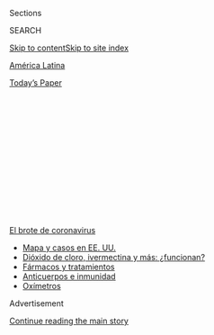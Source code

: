 <div id="app">

<div id="standalone-header">

<div class="interactive-masthead NYTAppHideMasthead css-qz70u6 e1suatyy0">

<div class="section css-ui9rw0 e1suatyy2">

<div class="css-eph4ug er09x8g0">

<div class="css-6n7j50">

</div>

<span class="css-1dv1kvn">Sections</span>

<div class="css-10488qs">

<span class="css-1dv1kvn">SEARCH</span>

</div>

[Skip to content](#site-content)[Skip to site index](#site-index)

</div>

<div id="masthead-section-label" class="css-1wr3we4 eaxe0e00">

[América
Latina](https://www.nytimes.com/es/section/america-latina)

</div>

<div class="css-10698na e1huz5gh0">

</div>

</div>

<div id="masthead-bar-one" class="section hasLinks css-15hmgas e1csuq9d3">

<div class="css-uqyvli e1csuq9d0">

</div>

<div class="css-1uqjmks e1csuq9d1">

</div>

<div class="css-9e9ivx">

[](https://myaccount.nytimes.com/auth/login?response_type=cookie&client_id=vi)

</div>

<div class="css-1bvtpon e1csuq9d2">

[Today’s
Paper](https://www.nytimes.com/section/todayspaper)

</div>

</div>

</div>

<div class="css-1aor85t" style="opacity:0.000000001;z-index:-1;visibility:hidden">

<div class="css-1hqnpie">

<div class="css-epjblv">

<span class="css-17xtcya">[América
Latina](/es/section/america-latina)</span><span class="css-x15j1o">|</span><span class="css-fwqvlz">Mapa
de coronavirus en
México</span>

</div>

<div class="css-k008qs">

<div class="css-1iwv8en">

<span class="css-18z7m18"></span>

<div>

</div>

</div>

<span class="css-1n6z4y">https://nyti.ms/3gaShux</span>

<div class="css-1705lsu">

<div class="css-4xjgmj">

<div class="css-4skfbu" data-role="toolbar" data-aria-label="Social Media Share buttons, Save button, and Comments Panel with current comment count" data-testid="share-tools">

  - 
  - 
  - 
  - 
    
    <div class="css-6n7j50">
    
    </div>

  - 

</div>

</div>

</div>

</div>

</div>

</div>

<div id="NYT_TOP_BANNER_REGION" class="css-mij9hh">

<div>

<div id="styln-prism-menu-1594831588949" class="section interactive-content interactive-size-medium css-1xxkt5x">

<div class="css-17ih8de interactive-body">

<div id="scroll-container" class="css-1gj85ro">

[<span class="styln-title-wrap"><span class="css-1pje3qr">El brote
de</span><span class="css-1pje3qr">
coronavirus</span></span>](https://www.nytimes.com/es/spotlight/coronavirus?action=click&pgtype=Article&state=default&region=TOP_BANNER&context=storylines_menu)

  - [Mapa y casos en EE.
    UU.](https://www.nytimes.com/es/interactive/2020/espanol/mundo/coronavirus-en-estados-unidos.html?action=click&pgtype=Article&state=default&region=TOP_BANNER&context=storylines_menu)
  - [Dióxido de cloro, ivermectina y más:
    ¿funcionan?](https://www.nytimes.com/es/2020/07/23/espanol/america-latina/bolivia-cloro-coronavirus-ivermectina.html?action=click&pgtype=Article&state=default&region=TOP_BANNER&context=storylines_menu)
  - [Fármacos y
    tratamientos](https://www.nytimes.com/es/interactive/2020/science/coronavirus-tratamientos-curas.html?action=click&pgtype=Article&state=default&region=TOP_BANNER&context=storylines_menu)
  - [Anticuerpos e
    inmunidad](https://www.nytimes.com/es/2020/07/28/espanol/ciencia-y-tecnologia/anticuerpos-coronavirus-inmunidad.html?action=click&pgtype=Article&state=default&region=TOP_BANNER&context=storylines_menu)
  - [Oxímetros](https://www.nytimes.com/es/2020/04/29/espanol/estilos-de-vida/oximetro-para-que-sirve.html?action=click&pgtype=Article&state=default&region=TOP_BANNER&context=storylines_menu)

</div>

</div>

</div>

</div>

</div>

<div id="top-wrapper" class="css-1sy8kpn">

<div id="top-slug" class="css-l9onyx">

Advertisement

</div>

[Continue reading the main
story](#after-top)

<div class="ad top-wrapper" style="text-align:center;height:100%;display:block;min-height:250px">

<div id="top" class="place-ad" data-position="top" data-size-key="top">

</div>

</div>

<div id="after-top">

</div>

</div>

</div>

<div id="site-content" data-role="main">

# Mapa de coronavirus en México

<div class="css-1vegfwe interactive-byline-container">

Por <span class="css-1baulvz last-byline" itemprop="name">The New York
Times</span>Updated August 4, 2020, 12:26 A.M. E.T.

</div>

<div class="css-1vegfwe interactive-translations-container">

<div class="css-1rk3c06">

[Read in
English](https://www.nytimes.com/interactive/2020/world/americas/mexico-coronavirus-cases.html "Read in English")

</div>

</div>

<div id="interactive-standalone-sharetools" class="css-wkcogx">

<div>

<div class="interactive-sharetools css-9z2bwm" data-role="toolbar" data-aria-label="Social Media Share buttons, Save button, and Comments Panel with current comment count" data-testid="share-tools">

  - 
  - 
  - 
  - 
    
    <div class="css-6n7j50">
    
    </div>

</div>

</div>

</div>

<div id="coronavirus-en-mexico" class="section interactive-standard interactive-content interactive-size-scoop css-1davkue" data-id="100000007204437">

<div class="css-17ih8de interactive-body">

<div class="g-top-asset g-top" style="">

<div class="g-asset g-svelte breadcrumbs-wrap" style="max-width: 600px">

<div class="g-svelte" data-component="1">

<div class="breadcrumbs false svelte-u8xm87" style="--state-rows: 11;\n\t--country-rows: 2;\n\t--state-rows-medium: 18;\n\t--country-rows-medium: 3;\n\t--state-rows-small: 26;\n\t--country-rows-small: 5;">

<div class="breadcrumbs__buttons--wrap">

[Mundo](https://www.nytimes.com/interactive/2020/world/coronavirus-maps.html)<span class="svelte-u8xm87"> 
</span>

PAÍSES

<span class="svelte-u8xm87">| </span> [EE.
UU.](https://www.nytimes.com/es/interactive/2020/espanol/mundo/coronavirus-en-estados-unidos.html)<span class="svelte-u8xm87"> 
</span>

ESTADOS

<span class="svelte-u8xm87">  </span>
[Despistaje](https://www.nytimes.com/interactive/2020/us/coronavirus-testing.html)

</div>

<div id="amp-menu-countries" class="breadcrumbs__menu breadcrumbs__menu--countries false svelte-u8xm87">

[Alemania](https://www.nytimes.com/interactive/2020/world/europe/germany-coronavirus-cases.html)[Brasil](https://www.nytimes.com/interactive/2020/world/americas/brazil-coronavirus-cases.html)[Canadá](https://www.nytimes.com/interactive/2020/world/canada/canada-coronavirus-cases.html)[España](https://www.nytimes.com/interactive/2020/world/europe/spain-coronavirus-cases.html)[Francia](https://www.nytimes.com/interactive/2020/world/europe/france-coronavirus-cases.html)[India](https://www.nytimes.com/interactive/2020/world/asia/india-coronavirus-cases.html)[Italia](https://www.nytimes.com/interactive/2020/world/europe/italy-coronavirus-cases.html)[México](https://www.nytimes.com/es/interactive/2020/espanol/america-latina/coronavirus-en-mexico.html)[Reino
Unido](https://www.nytimes.com/interactive/2020/world/europe/united-kingdom-coronavirus-cases.html)

</div>

<div id="amp-menu-states" class="breadcrumbs__menu breadcrumbs__menu--states false svelte-u8xm87">

[Alabama](https://www.nytimes.com/interactive/2020/us/alabama-coronavirus-cases.html)[Alaska](https://www.nytimes.com/interactive/2020/us/alaska-coronavirus-cases.html)[Arizona](https://www.nytimes.com/interactive/2020/us/arizona-coronavirus-cases.html)[Arkansas](https://www.nytimes.com/interactive/2020/us/arkansas-coronavirus-cases.html)[California](https://www.nytimes.com/interactive/2020/us/california-coronavirus-cases.html)[Carolina
del
Norte](https://www.nytimes.com/interactive/2020/us/north-carolina-coronavirus-cases.html)[Carolina
del
Sur](https://www.nytimes.com/interactive/2020/us/south-carolina-coronavirus-cases.html)[Colorado](https://www.nytimes.com/interactive/2020/us/colorado-coronavirus-cases.html)[Connecticut](https://www.nytimes.com/interactive/2020/us/connecticut-coronavirus-cases.html)[Dakota
del
Norte](https://www.nytimes.com/interactive/2020/us/north-dakota-coronavirus-cases.html)[Dakota
del
Sur](https://www.nytimes.com/interactive/2020/us/south-dakota-coronavirus-cases.html)[Delaware](https://www.nytimes.com/interactive/2020/us/delaware-coronavirus-cases.html)[Florida](https://www.nytimes.com/interactive/2020/us/florida-coronavirus-cases.html)[Georgia](https://www.nytimes.com/interactive/2020/us/georgia-coronavirus-cases.html)[Hawái](https://www.nytimes.com/interactive/2020/us/hawaii-coronavirus-cases.html)[Idaho](https://www.nytimes.com/interactive/2020/us/idaho-coronavirus-cases.html)[Illinois](https://www.nytimes.com/interactive/2020/us/illinois-coronavirus-cases.html)[Indiana](https://www.nytimes.com/interactive/2020/us/indiana-coronavirus-cases.html)[Iowa](https://www.nytimes.com/interactive/2020/us/iowa-coronavirus-cases.html)[Kansas](https://www.nytimes.com/interactive/2020/us/kansas-coronavirus-cases.html)[Kentucky](https://www.nytimes.com/interactive/2020/us/kentucky-coronavirus-cases.html)[Louisiana](https://www.nytimes.com/interactive/2020/us/louisiana-coronavirus-cases.html)[Maine](https://www.nytimes.com/interactive/2020/us/maine-coronavirus-cases.html)[Maryland](https://www.nytimes.com/interactive/2020/us/maryland-coronavirus-cases.html)[Massachusetts](https://www.nytimes.com/interactive/2020/us/massachusetts-coronavirus-cases.html)[Michigan](https://www.nytimes.com/interactive/2020/us/michigan-coronavirus-cases.html)[Minnesota](https://www.nytimes.com/interactive/2020/us/minnesota-coronavirus-cases.html)[Mississippi](https://www.nytimes.com/interactive/2020/us/mississippi-coronavirus-cases.html)[Misuri](https://www.nytimes.com/interactive/2020/us/missouri-coronavirus-cases.html)[Montana](https://www.nytimes.com/interactive/2020/us/montana-coronavirus-cases.html)[Nebraska](https://www.nytimes.com/interactive/2020/us/nebraska-coronavirus-cases.html)[Nevada](https://www.nytimes.com/interactive/2020/us/nevada-coronavirus-cases.html)[Nueva
Jersey](https://www.nytimes.com/interactive/2020/us/new-jersey-coronavirus-cases.html)[Nueva
York](https://www.nytimes.com/interactive/2020/us/new-york-coronavirus-cases.html)[Nuevo
Hampshire](https://www.nytimes.com/interactive/2020/us/new-hampshire-coronavirus-cases.html)[Nuevo
México](https://www.nytimes.com/interactive/2020/us/new-mexico-coronavirus-cases.html)[Ohio](https://www.nytimes.com/interactive/2020/us/ohio-coronavirus-cases.html)[Oklahoma](https://www.nytimes.com/interactive/2020/us/oklahoma-coronavirus-cases.html)[Oregón](https://www.nytimes.com/interactive/2020/us/oregon-coronavirus-cases.html)[Pennsylvania](https://www.nytimes.com/interactive/2020/us/pennsylvania-coronavirus-cases.html)[Puerto
Rico](https://www.nytimes.com/interactive/2020/us/puerto-rico-coronavirus-cases.html)[Rhode
Island](https://www.nytimes.com/interactive/2020/us/rhode-island-coronavirus-cases.html)[Tennessee](https://www.nytimes.com/interactive/2020/us/tennessee-coronavirus-cases.html)[Texas](https://www.nytimes.com/interactive/2020/us/texas-coronavirus-cases.html)[Utah](https://www.nytimes.com/interactive/2020/us/utah-coronavirus-cases.html)[Vermont](https://www.nytimes.com/interactive/2020/us/vermont-coronavirus-cases.html)[Virginia](https://www.nytimes.com/interactive/2020/us/virginia-coronavirus-cases.html)[Washington](https://www.nytimes.com/interactive/2020/us/washington-coronavirus-cases.html)[Washington,
D.C.](https://www.nytimes.com/interactive/2020/us/washington-dc-coronavirus-cases.html)[West
Virginia](https://www.nytimes.com/interactive/2020/us/west-virginia-coronavirus-cases.html)[Wisconsin](https://www.nytimes.com/interactive/2020/us/wisconsin-coronavirus-cases.html)[Wyoming](https://www.nytimes.com/interactive/2020/us/wyoming-coronavirus-cases.html)

</div>

<span class="svelte-u8xm87"> 
</span>

</div>

</div>

</div>

<div id="cases-top-presentation" class="g-container">

<div class="g-asset g-svelte mini-cases-by-day" style="max-width: 335px">

<div class="g-svelte" data-component="2">

<div class="chart svelte-1iuahvx mini-chart">

<div class="inner svelte-1iuahvx">

<div class="pancake-chart svelte-1gzh5rp">

<div class="pancake-grid">

<div class="pancake-grid-item svelte-1wq9bba" style="width: 100%; height: 0; top: 100%">

<div class="grid-line horizontal svelte-bw547y">

<span class="count-label svelte-bw547y">0
</span>

</div>

</div>

<div class="pancake-grid-item svelte-1wq9bba" style="width: 100%; height: 0; top: 40.331992792104735%">

<div class="grid-line horizontal svelte-bw547y">

<span class="count-label svelte-bw547y">50.000
casos</span>

</div>

</div>

</div>

<div class="pancake-point svelte-11ba04d" style="left: 1.2658227848101267%; top: 100%">

<span class="month x-label svelte-bw547y">Marzo</span>

</div>

<div class="pancake-point svelte-11ba04d" style="left: 20.88607594936709%; top: 100%">

<span class="month x-label svelte-bw547y">Abril</span>

</div>

<div class="pancake-point svelte-11ba04d" style="left: 39.87341772151899%; top: 100%">

<span class="month x-label svelte-bw547y">Mayo</span>

</div>

<div class="pancake-point svelte-11ba04d" style="left: 59.493670886075954%; top: 100%">

<span class="month x-label svelte-bw547y">Junio</span>

</div>

<div class="pancake-point svelte-11ba04d" style="left: 78.48101265822785%; top: 100%">

<span class="month x-label svelte-bw547y">Julio</span>

</div>

<div class="pancake-point svelte-11ba04d" style="left: 98.10126582278481%; top: 100%">

<span class="month x-label svelte-bw547y">Ago.</span>

</div>

<div class="pancake-point svelte-11ba04d" style="left: 99.05063291139241%; top: 1.4210854715202004e-14%">

<span class="annotation left svelte-cf0pcx mini" style="width: auto">Nuevos
casos</span>

</div>

<div class="pancake-point svelte-11ba04d" style="left: 39.24050632911393%; top: 98.70588616367105%">

<span class="annotation above svelte-cf0pcx mini" style="width: auto">Promedio
de 7 días</span>

</div>

</div>

</div>

</div>

</div>

</div>

<div class="g-asset g-svelte top-counts g-asset-width-full" style="">

<div class="g-svelte" data-component="3">

<div class="counts svelte-9rb9hv">

<div class="count svelte-9rb9hv">

<div class="label svelte-9rb9hv">

Total de casos

</div>

<div class="num svelte-9rb9hv">

522.843

</div>

</div>

<div class="count svelte-9rb9hv">

<div class="label svelte-9rb9hv">

Muertes

</div>

<div class="num svelte-9rb9hv">

48.012

</div>

</div>

<div class="note svelte-9rb9hv">

Incluye casos confirmados y probables, en donde hay
disponibilidad

</div>

</div>

</div>

</div>

</div>

</div>

<div class="g-header-container">

</div>

<div class="g-story g-freebird g-max-limit" data-prd-dropzone-below-masthead="100000006938224" data-preview-slug="2020-03-16-coronavirus-maps">

<div class="g-asset g-svelte g-internal-nav" style="max-width: 600px">

<div class="g-svelte" data-component="4">

[Mapa](#map)[Por estado](#states)[Nuevos
casos](#cases)[Consejos](#tips)[Últimas noticias
»](https://www.nytimes.com/2020/08/03/world/coronavirus-covid-19.html)

</div>

</div>

Ha habido por lo menos 522.800 casos confirmados de coronavirus en
México, según el [Consejo Nacional de Ciencia y
Tecnología](https://coronavirus.gob.mx/datos/). Hasta el martes en la
mañana, 48.012 personas habían
muerto.

<div id="map" class="g-asset g-graphic g-constrain-source g-country-map g-map g-asset-width-bleed" style="">

### Casos reportados en México

<div class="e-slip-map-wrap" data-tiles="{&quot;tileset_id&quot;:&quot;mexico&quot;,&quot;data_regions&quot;:&quot;nytgraphics.5w4zj2wo&quot;,&quot;data_regions_clipped&quot;:&quot;&quot;,&quot;base_regions&quot;:&quot;nytgraphics.5w4zj2wo&quot;,&quot;base_regions_lines&quot;:&quot;nytgraphics.cug6sspd&quot;,&quot;base_regions_lines_thick&quot;:&quot;&quot;,&quot;base_roads&quot;:&quot;&quot;,&quot;base_urban&quot;:&quot;&quot;,&quot;circles&quot;:&quot;nytgraphics.3t1v1cu6&quot;,&quot;city_labels&quot;:&quot;&quot;,&quot;base_labels&quot;:&quot;nytgraphics.3t1v1cu6&quot;,&quot;labels_points&quot;:&quot;&quot;,&quot;data_regions_points&quot;:&quot;x&quot;,&quot;city_labels_points&quot;:&quot;&quot;}" data-page="{&quot;slug&quot;:&quot;mexico&quot;,&quot;tileset&quot;:&quot;mexico&quot;,&quot;data&quot;:&quot;MEX&quot;,&quot;data_levels&quot;:&quot;&quot;,&quot;radius_depth&quot;:&quot;&quot;,&quot;ignore_geoids&quot;:&quot;&quot;,&quot;bounds&quot;:&quot;&quot;,&quot;show_data_labels&quot;:&quot;y&quot;,&quot;base_layer_mask&quot;:&quot;&quot;,&quot;max_hierarchy_depth&quot;:&quot;&quot;,&quot;ignore_geoids_choro&quot;:&quot;&quot;,&quot;max_radius_desktop&quot;:&quot;&quot;,&quot;max_radius_mobile&quot;:&quot;&quot;,&quot;min_choro_cases&quot;:&quot;&quot;,&quot;hide_tooltip_deaths&quot;:&quot;&quot;,&quot;aspect_ratio&quot;:&quot;&quot;,&quot;percap_breaks&quot;:&quot;&quot;,&quot;cases_button_text&quot;:&quot;&quot;,&quot;hide_tabs&quot;:&quot;&quot;,&quot;alt_label_style&quot;:&quot;&quot;,&quot;hide_data_lines&quot;:&quot;&quot;,&quot;data_borders_stop&quot;:&quot;&quot;}" data-mapviews="[&quot;cases&quot;,&quot;percap&quot;]" data-tooltips="{}" data-currentview="cases">

<div class="e-slip-map-ui">

<div class="layer-toggles">

Total de casos

Per cápita

</div>

<div class="map-keys">

<div class="map-key cases-key active" data-type="cases">

<div class="key-bubbles">

<div class="key-bubble-label">

<span class="min-key-value"></span>

</div>

<div class="key-bubbles-wrap">

</div>

<div class="key-bubble-label">

<span class="max-key-value"></span>

</div>

</div>

</div>

<div class="map-key percap-key false" data-type="percap">

<div class="key-subhed">

Proporción de casos reportados en la
población

</div>

<div class="g-bars">

<div class="g-bar g-bar-tick">

<div class="g-level g-level-1">

</div>

</div>

<div class="g-bar g-bar-tick">

<div class="g-level g-level-2">

</div>

</div>

<div class="g-bar g-bar-tick">

<div class="g-level g-level-3">

</div>

</div>

<div class="g-bar g-bar-none">

<div class="g-level g-level-4">

</div>

</div>

<div class="g-bar g-bar-none g-key-nocases">

<div class="g-level g-level-0">

</div>

</div>

</div>

<div class="g-level-labels">

<div class="g-level-label">

</div>

<div class="g-level-label">

<span class="percap-break-0"></span>

</div>

<div class="g-level-label">

<span class="percap-break-1"></span>

</div>

<div class="g-level-label g-level-label-pad">

<span class="percap-break-2"></span>

</div>

<div class="g-level-label g-level-label-pad g-level-label-first g-key-nocases">

Sin casos reportados

</div>

</div>

</div>

</div>

<div class="map-interaction-tip interaction-tip-desktop">

Haz doble clic para ampliar el mapa.

</div>

<div class="map-interaction-tip interaction-tip-mobile">

Desplázate y haz zoom con dos dedos. Toca para más detalles.

</div>

</div>

<div class="e-slip-map-outer">

<div class="e-slip-map">

<div class="e-slip-map-tooltip tooltip-desktop">

</div>

</div>

</div>

<div class="e-slip-map-tooltip tooltip-mobile">

</div>

</div>

<div class="g-source">

<span class="g-credit">Fuente: Consejo Nacional de Ciencia y Tecnología
de México.</span>

Sobre estos datos <span class="g-credit">Para el total de casos y
muertes: el mapa muestra la ubicación conocida de casos de coronavirus
por región. El tamaño de los círculos varía según la cantidad de
personas que han dado positivo ahí o que presentan un cuadro probable
del virus, lo cual podría no ser el mismo lugar en el que contrajeron la
enfermedad.</span>

</div>

</div>

Así es como aumenta el número de casos y muertes en México:

<div id="states" class="g-asset g-svelte" style="max-width: 600px">

### Casos y muertes reportados por estado

Esta tabla está ordenada según los lugares con la mayor parte de casos
por cada 100.000 residentes en los últimos siete días.

<div class="g-svelte" data-component="5">

<div class="table-controls svelte-1c7zbrd multi-toggles">

<div class="multi-toggle-buttons-container svelte-1c7zbrd">

<div class="layer-toggles-grid svelte-1c7zbrd">

Casos

Muertes

</div>

</div>

</div>

<table>
<thead>
<tr class="header">
<th></th>
<th>Total<br />
de<br />
casos</th>
<th>Por 100.000</th>
<th>Muertes<br />
totales</th>
<th>Por 100.000</th>
<th>Casos en<br />
los últimos<br />
7 días</th>
<th>Por 100.000</th>
<th>Muertes en<br />
los últimos<br />
7 días</th>
<th>Por 100.000</th>
</tr>
</thead>
<tbody>
<tr class="odd">
<td><span>Tamaulipas </span></td>
<td><span>22,068 </span></td>
<td><span>641 </span></td>
<td><span>1,013 </span></td>
<td><span>29 </span></td>
<td><span>8,356 </span></td>
<td><span>243 </span></td>
<td><span>133 </span></td>
<td><span>4 </span></td>
</tr>
<tr class="even">
<td><span>San Luis Potosí </span></td>
<td><span>14,072 </span></td>
<td><span>518 </span></td>
<td><span>545 </span></td>
<td><span>20 </span></td>
<td><span>6,148 </span></td>
<td><span>226 </span></td>
<td><span>141 </span></td>
<td><span>5 </span></td>
</tr>
<tr class="odd">
<td><span>Ciudad de México </span></td>
<td><span>89,333 </span></td>
<td><span>1,002 </span></td>
<td><span>7,295 </span></td>
<td><span>82 </span></td>
<td><span>20,035 </span></td>
<td><span>225 </span></td>
<td><span>218 </span></td>
<td><span>2 </span></td>
</tr>
<tr class="even">
<td><span>Coahuila </span></td>
<td><span>16,541 </span></td>
<td><span>560 </span></td>
<td><span>673 </span></td>
<td><span>23 </span></td>
<td><span>5,054 </span></td>
<td><span>171 </span></td>
<td><span>95 </span></td>
<td><span>3 </span></td>
</tr>
<tr class="odd">
<td><span>Baja California Sur </span></td>
<td><span>5,121 </span></td>
<td><span>719 </span></td>
<td><span>182 </span></td>
<td><span>26 </span></td>
<td><span>1,213 </span></td>
<td><span>170 </span></td>
<td><span>34 </span></td>
<td><span>5 </span></td>
</tr>
<tr class="even">
<td><span>Tabasco </span></td>
<td><span>23,842 </span></td>
<td><span>995 </span></td>
<td><span>2,011 </span></td>
<td><span>84 </span></td>
<td><span>3,861 </span></td>
<td><span>161 </span></td>
<td><span>180 </span></td>
<td><span>8 </span></td>
</tr>
<tr class="odd">
<td><span>Estado de México </span></td>
<td><span>74,486 </span></td>
<td><span>460 </span></td>
<td><span>8,272 </span></td>
<td><span>51 </span></td>
<td><span>24,373 </span></td>
<td><span>151 </span></td>
<td><span>463 </span></td>
<td><span>3 </span></td>
</tr>
<tr class="even">
<td><span>Sonora </span></td>
<td><span>20,565 </span></td>
<td><span>721 </span></td>
<td><span>1,976 </span></td>
<td><span>69 </span></td>
<td><span>3,948 </span></td>
<td><span>139 </span></td>
<td><span>240 </span></td>
<td><span>8 </span></td>
</tr>
<tr class="odd">
<td><span>Nuevo León </span></td>
<td><span>22,223 </span></td>
<td><span>434 </span></td>
<td><span>1,143 </span></td>
<td><span>22 </span></td>
<td><span>6,710 </span></td>
<td><span>131 </span></td>
<td><span>218 </span></td>
<td><span>4 </span></td>
</tr>
<tr class="even">
<td><span>Tlaxcala </span></td>
<td><span>5,673 </span></td>
<td><span>446 </span></td>
<td><span>718 </span></td>
<td><span>56 </span></td>
<td><span>1,390 </span></td>
<td><span>109 </span></td>
<td><span>74 </span></td>
<td><span>6 </span></td>
</tr>
</tbody>
</table>

Mostrar todo

</div>

</div>

Sin embargo, el Times descubrió que el gobierno mexicano [no informa de
cientos, posiblemente miles, de
muertes](https://www.nytimes.com/es/2020/05/08/espanol/america-latina/mexico-coronavirus.html)
por coronavirus en Ciudad de México, según funcionarios y datos
confidenciales.

The New York Times está comprometido con la tarea de rastrear los
detalles sobre los casos y muertes [alrededor del
mundo](https://www.nytimes.com/interactive/2020/world/coronavirus-maps.html),
y recopilar diariamente información de gobiernos locales y otras
fuentes. Las cifras en este artículo se actualizan varias veces al día
con la información más reciente que nuestros periodistas
reúnen.

<div id="cases" class="g-asset g-svelte" style="max-width: 600px">

### Nuevos casos reportados por día en México

<div class="g-svelte" data-component="6">

<div class="chart svelte-1iuahvx">

<div class="inner svelte-1iuahvx">

<div class="pancake-chart svelte-1gzh5rp">

<div class="pancake-grid">

<div class="pancake-grid-item svelte-1wq9bba" style="width: 100%; height: 0; top: 100%">

<div class="grid-line horizontal svelte-bw547y">

<span class="count-label svelte-bw547y">0
</span>

</div>

</div>

<div class="pancake-grid-item svelte-1wq9bba" style="width: 100%; height: 0; top: 76.13279711684189%">

<div class="grid-line horizontal svelte-bw547y">

<span class="count-label svelte-bw547y">20.000
</span>

</div>

</div>

<div class="pancake-grid-item svelte-1wq9bba" style="width: 100%; height: 0; top: 52.265594233683785%">

<div class="grid-line horizontal svelte-bw547y">

<span class="count-label svelte-bw547y">40.000
</span>

</div>

</div>

<div class="pancake-grid-item svelte-1wq9bba" style="width: 100%; height: 0; top: 28.398391350525685%">

<div class="grid-line horizontal svelte-bw547y">

<span class="count-label svelte-bw547y">60.000
</span>

</div>

</div>

<div class="pancake-grid-item svelte-1wq9bba" style="width: 100%; height: 0; top: 4.531188467367571%">

<div class="grid-line horizontal svelte-bw547y">

<span class="count-label svelte-bw547y">80.000
casos</span>

</div>

</div>

</div>

<div class="pancake-point svelte-11ba04d" style="left: 1.2658227848101267%; top: 100%">

<span class="month x-label svelte-bw547y">Marzo</span>

</div>

<div class="pancake-point svelte-11ba04d" style="left: 20.88607594936709%; top: 100%">

<span class="month x-label svelte-bw547y">Abril</span>

</div>

<div class="pancake-point svelte-11ba04d" style="left: 39.87341772151899%; top: 100%">

<span class="month x-label svelte-bw547y">Mayo</span>

</div>

<div class="pancake-point svelte-11ba04d" style="left: 59.493670886075954%; top: 100%">

<span class="month x-label svelte-bw547y">Junio</span>

</div>

<div class="pancake-point svelte-11ba04d" style="left: 78.48101265822785%; top: 100%">

<span class="month x-label svelte-bw547y">Julio</span>

</div>

<div class="pancake-point svelte-11ba04d" style="left: 98.10126582278481%; top: 100%">

<span class="month x-label svelte-bw547y">Ago.</span>

</div>

<div class="pancake-point svelte-11ba04d" style="left: 99.05063291139241%; top: 1.4210854715202004e-14%">

<span class="annotation left svelte-cf0pcx" style="width: auto">Nuevos
casos</span>

</div>

<div class="pancake-point svelte-11ba04d" style="left: 39.24050632911393%; top: 98.70588616367105%">

<span class="annotation above svelte-cf0pcx" style="width: auto">Promedio
de 7 días</span>

</div>

</div>

</div>

</div>

</div>

<div class="g-source">

<span class="g-credit">Nota: El promedio de siete días promedia los
datos de este día y los seis
anteriores.</span>

</div>

</div>

<div id="deaths" class="g-asset g-svelte" style="max-width: 600px">

### Nuevas muertes reportadas por día en México

<div class="g-svelte" data-component="7">

<div class="chart svelte-1iuahvx">

<div class="inner svelte-1iuahvx">

<div class="pancake-chart svelte-1gzh5rp">

<div class="pancake-grid">

<div class="pancake-grid-item svelte-1wq9bba" style="width: 100%; height: 0; top: 100%">

<div class="grid-line horizontal svelte-bw547y">

<span class="count-label svelte-bw547y">0
</span>

</div>

</div>

<div class="pancake-grid-item svelte-1wq9bba" style="width: 100%; height: 0; top: 54.1704857928506%">

<div class="grid-line horizontal svelte-bw547y">

<span class="count-label svelte-bw547y">500
</span>

</div>

</div>

<div class="pancake-grid-item svelte-1wq9bba" style="width: 100%; height: 0; top: 8.340971585701197%">

<div class="grid-line horizontal svelte-bw547y">

<span class="count-label svelte-bw547y">1.000
muertes</span>

</div>

</div>

</div>

<div class="pancake-point svelte-11ba04d" style="left: 1.2658227848101267%; top: 100%">

<span class="month x-label svelte-bw547y">Marzo</span>

</div>

<div class="pancake-point svelte-11ba04d" style="left: 20.88607594936709%; top: 100%">

<span class="month x-label svelte-bw547y">Abril</span>

</div>

<div class="pancake-point svelte-11ba04d" style="left: 39.87341772151899%; top: 100%">

<span class="month x-label svelte-bw547y">Mayo</span>

</div>

<div class="pancake-point svelte-11ba04d" style="left: 59.493670886075954%; top: 100%">

<span class="month x-label svelte-bw547y">Junio</span>

</div>

<div class="pancake-point svelte-11ba04d" style="left: 78.48101265822785%; top: 100%">

<span class="month x-label svelte-bw547y">Julio</span>

</div>

<div class="pancake-point svelte-11ba04d" style="left: 98.10126582278481%; top: 100%">

<span class="month x-label svelte-bw547y">Ago.</span>

</div>

<div class="pancake-point svelte-11ba04d" style="left: 60.44303797468355%; top: 0%">

<span class="annotation left svelte-cf0pcx" style="width: auto">Nuevas
muertes</span>

</div>

<div class="pancake-point svelte-11ba04d" style="left: 24.050632911392405%; top: 98.62511457378552%">

<span class="annotation above svelte-cf0pcx" style="width: auto">Promedio
de 7 días</span>

</div>

</div>

</div>

</div>

</div>

<div class="g-source">

<span class="g-credit">Nota: La escala del gráfico de muertes se ajusta
del gráfico de casos para mostrar la tendencia.</span>

</div>

</div>

The New York Times encontró que los [recuentos oficiales en Estados
Unidos](https://www.nytimes.com/interactive/2020/04/28/us/coronavirus-death-toll-total.html)
y [en más de una docena de otros
países](https://www.nytimes.com/interactive/2020/04/21/world/coronavirus-missing-deaths.html)
han contado menos muertes durante el brote de coronavirus debido a la
disponibilidad limitada de
pruebas.

<div class="g-footer-asset">

## <span class="g-balancer" data-id="8">Sobre los datos</span>

<div class="g-asset g-svelte g-anomaly-notes g-asset-width-full" style="">

<div class="g-svelte" data-component="9">

</div>

</div>

**Los casos y muertes confirmados** son de individuos cuyas infecciones
de coronavirus fueron corroboradas por una prueba de laboratorio. **Los
casos y las muertes probables** cuentan a personas sin una prueba
positiva confirmada pero evaluadas según los criterios establecidos por
los gobiernos locales y nacionales. Algunos gobiernos están reportando
solo los casos confirmados mientras que otros reportan tanto los
confirmados como los números probables. Y también hay otro grupo de
gobiernos que reportan los dos tipos de números combinados sin
proporcionar una forma de distinguir los casos confirmados de los
probables. El Times está usando el conteo total de confirmados y
probables cuando están disponibles individualmente o combinados. De lo
contrario, solo se mostrará el recuento
confirmado.

## <span class="g-balancer" data-id="10">Monitoreo del coronavirus</span>

<div class="g-asset g-svelte g-footer-nav" style="max-width: 600px">

<div class="g-svelte" data-component="11">

<div class="nav-wrap svelte-idrnru">

  - [Mundo](https://www.nytimes.com/interactive/2020/world/coronavirus-maps.html)
  - [Muertes en el
    mundo](https://www.nytimes.com/interactive/2020/04/21/world/coronavirus-missing-deaths.html)
  - [Ciudades de EE.
    UU.](https://www.nytimes.com/interactive/2020/04/23/upshot/five-ways-to-monitor-coronavirus-outbreak-us.html)
  - [Muertes de EE.
    UU.](https://www.nytimes.com/interactive/2020/05/05/us/coronavirus-death-toll-us.html)
  - [Despistaje](https://www.nytimes.com/interactive/2020/us/coronavirus-testing.html)
  - [Asilos de
    ancianos](https://www.nytimes.com/interactive/2020/us/coronavirus-nursing-homes.html)
  - [Nueva
    York](https://www.nytimes.com/interactive/2020/nyregion/new-york-city-coronavirus-cases.html)
  - [Reaperturas
    estatales](https://www.nytimes.com/interactive/2020/us/states-reopen-map-coronavirus.html)
  - [Vacunas](https://www.nytimes.com/interactive/2020/science/coronavirus-vaccine-tracker.html)

Países

  - [Brasil](https://www.nytimes.com/interactive/2020/world/americas/brazil-coronavirus-cases.html)
  - [Canadá](https://www.nytimes.com/interactive/2020/world/canada/canada-coronavirus-cases.html)
  - [Francia](https://www.nytimes.com/interactive/2020/world/europe/france-coronavirus-cases.html)
  - [Alemania](https://www.nytimes.com/interactive/2020/world/europe/germany-coronavirus-cases.html)
  - [India](https://www.nytimes.com/interactive/2020/world/asia/india-coronavirus-cases.html)
  - [Italia](https://www.nytimes.com/interactive/2020/world/europe/italy-coronavirus-cases.html)
  - [México](https://www.nytimes.com/es/interactive/2020/espanol/america-latina/coronavirus-en-mexico.html)
  - [España](https://www.nytimes.com/interactive/2020/world/europe/spain-coronavirus-cases.html)
  - [Reino
    Unido](https://www.nytimes.com/interactive/2020/world/europe/united-kingdom-coronavirus-cases.html)
  - [Estados
    Unidos](https://www.nytimes.com/es/interactive/2020/espanol/mundo/coronavirus-en-estados-unidos.html)

Estado por
    estado

  - [Alabama](https://www.nytimes.com/interactive/2020/us/alabama-coronavirus-cases.html)
  - [Alaska](https://www.nytimes.com/interactive/2020/us/alaska-coronavirus-cases.html)
  - [Arizona](https://www.nytimes.com/interactive/2020/us/arizona-coronavirus-cases.html)
  - [Arkansas](https://www.nytimes.com/interactive/2020/us/arkansas-coronavirus-cases.html)
  - [California](https://www.nytimes.com/interactive/2020/us/california-coronavirus-cases.html)
  - [Colorado](https://www.nytimes.com/interactive/2020/us/colorado-coronavirus-cases.html)
  - [Connecticut](https://www.nytimes.com/interactive/2020/us/connecticut-coronavirus-cases.html)
  - [Delaware](https://www.nytimes.com/interactive/2020/us/delaware-coronavirus-cases.html)
  - [Florida](https://www.nytimes.com/interactive/2020/us/florida-coronavirus-cases.html)
  - [Georgia](https://www.nytimes.com/interactive/2020/us/georgia-coronavirus-cases.html)
  - [Hawái](https://www.nytimes.com/interactive/2020/us/hawaii-coronavirus-cases.html)
  - [Idaho](https://www.nytimes.com/interactive/2020/us/idaho-coronavirus-cases.html)
  - [Illinois](https://www.nytimes.com/interactive/2020/us/illinois-coronavirus-cases.html)
  - [Indiana](https://www.nytimes.com/interactive/2020/us/indiana-coronavirus-cases.html)
  - [Iowa](https://www.nytimes.com/interactive/2020/us/iowa-coronavirus-cases.html)
  - [Kansas](https://www.nytimes.com/interactive/2020/us/kansas-coronavirus-cases.html)
  - [Kentucky](https://www.nytimes.com/interactive/2020/us/kentucky-coronavirus-cases.html)
  - [Louisiana](https://www.nytimes.com/interactive/2020/us/louisiana-coronavirus-cases.html)
  - [Maine](https://www.nytimes.com/interactive/2020/us/maine-coronavirus-cases.html)
  - [Maryland](https://www.nytimes.com/interactive/2020/us/maryland-coronavirus-cases.html)
  - [Massachusetts](https://www.nytimes.com/interactive/2020/us/massachusetts-coronavirus-cases.html)
  - [Michigan](https://www.nytimes.com/interactive/2020/us/michigan-coronavirus-cases.html)
  - [Minnesota](https://www.nytimes.com/interactive/2020/us/minnesota-coronavirus-cases.html)
  - [Mississippi](https://www.nytimes.com/interactive/2020/us/mississippi-coronavirus-cases.html)
  - [Misuri](https://www.nytimes.com/interactive/2020/us/missouri-coronavirus-cases.html)
  - [Montana](https://www.nytimes.com/interactive/2020/us/montana-coronavirus-cases.html)
  - [Nebraska](https://www.nytimes.com/interactive/2020/us/nebraska-coronavirus-cases.html)
  - [Nevada](https://www.nytimes.com/interactive/2020/us/nevada-coronavirus-cases.html)
  - [Nuevo
    Hampshire](https://www.nytimes.com/interactive/2020/us/new-hampshire-coronavirus-cases.html)
  - [Nueva
    Jersey](https://www.nytimes.com/interactive/2020/us/new-jersey-coronavirus-cases.html)
  - [Nuevo
    México](https://www.nytimes.com/interactive/2020/us/new-mexico-coronavirus-cases.html)
  - [Nueva
    York](https://www.nytimes.com/interactive/2020/us/new-york-coronavirus-cases.html)
  - [Carolina del
    Norte](https://www.nytimes.com/interactive/2020/us/north-carolina-coronavirus-cases.html)
  - [Dakota del
    Norte](https://www.nytimes.com/interactive/2020/us/north-dakota-coronavirus-cases.html)
  - [Ohio](https://www.nytimes.com/interactive/2020/us/ohio-coronavirus-cases.html)
  - [Oklahoma](https://www.nytimes.com/interactive/2020/us/oklahoma-coronavirus-cases.html)
  - [Oregón](https://www.nytimes.com/interactive/2020/us/oregon-coronavirus-cases.html)
  - [Pennsylvania](https://www.nytimes.com/interactive/2020/us/pennsylvania-coronavirus-cases.html)
  - [Puerto
    Rico](https://www.nytimes.com/interactive/2020/us/puerto-rico-coronavirus-cases.html)
  - [Rhode
    Island](https://www.nytimes.com/interactive/2020/us/rhode-island-coronavirus-cases.html)
  - [Carolina del
    Sur](https://www.nytimes.com/interactive/2020/us/south-carolina-coronavirus-cases.html)
  - [Dakota del
    Sur](https://www.nytimes.com/interactive/2020/us/south-dakota-coronavirus-cases.html)
  - [Tennessee](https://www.nytimes.com/interactive/2020/us/tennessee-coronavirus-cases.html)
  - [Texas](https://www.nytimes.com/interactive/2020/us/texas-coronavirus-cases.html)
  - [Utah](https://www.nytimes.com/interactive/2020/us/utah-coronavirus-cases.html)
  - [Vermont](https://www.nytimes.com/interactive/2020/us/vermont-coronavirus-cases.html)
  - [Virginia](https://www.nytimes.com/interactive/2020/us/virginia-coronavirus-cases.html)
  - [Washington](https://www.nytimes.com/interactive/2020/us/washington-coronavirus-cases.html)
  - [Washington,
    D.C.](https://www.nytimes.com/interactive/2020/us/washington-dc-coronavirus-cases.html)
  - [West
    Virginia](https://www.nytimes.com/interactive/2020/us/west-virginia-coronavirus-cases.html)
  - [Wisconsin](https://www.nytimes.com/interactive/2020/us/wisconsin-coronavirus-cases.html)
  - [Wyoming](https://www.nytimes.com/interactive/2020/us/wyoming-coronavirus-cases.html)

</div>

</div>

</div>

<div class="g-ad">

<div id="mid61" class="place-ad" data-position="mid61" data-size-key="default">

</div>

</div>

## <span class="g-balancer" data-id="12">Lo que puedes hacer</span>

Los expertos aún tienen una comprensión limitada sobre los modos en que
el virus se propaga, pero hay [cuatro factores que pueden jugar un papel
importante](https://www.nytimes.com/es/2020/03/03/espanol/ciencia-y-tecnologia/coronavirus-como-se-transmite.html):
la distancia entre las personas; el tiempo de contacto; si esta persona
[te lanza gotas
virales](https://www.nytimes.com/es/2020/07/08/espanol/ciencia-y-tecnologia/coronavirus-aire-aerosoles.html),
y cuánto [te tocas la
cara](https://www.nytimes.com/es/2020/03/06/espanol/estilos-de-vida/no-te-toques-la-cara.html).

Puedes ayudar a reducir tu riesgo y a proteger a los demás con [algunas
medidas
básicas](https://www.nytimes.com/es/article/el-coronavirus-proteger-preparar.html):

<div class="g-container g-list-circle">

**Mantén distancia.** Intenta tanto como sea posible estar al menos a
metro y medio de distancia de las personas que no viven contigo.

**Usa mascarilla fuera de casa.** Un cubrebocas protege a los demás de
tus microbios y a ti de una infección. Entre más personas lleven
mascarilla más seguros estaremos todos.

**[Lávate las manos con
frecuencia](https://www.nytimes.com/es/2020/03/19/espanol/ciencia-y-tecnologia/como-lavarse-las-manos-coronavirus.html)**.
Cada vez que entres en contacto con una superficie fuera de casa frótate
con agua y jabón por lo menos durante 20 segundos, y luego sécate con
una toalla limpia.

**Evita tocarte la cara.** El virus puede propagarse cuando nuestras
manos entran en contacto con el virus y las acercamos a nuestra boca,
ojos o nariz. Intenta alejar tus manos del rostro a menos que acabes de
lavarlas.

</div>

Una [guía completa en inglés te dice cómo
prepararte](https://www.nytimes.com/interactive/2020/world/coronavirus-tips-advice.html)
para el brote de
coronavirus.

</div>

</div>

</div>

</div>

<div id="interactive-footer-container" class="css-ovgi28 interactive-footer-container">

Los datos provienen de reportes de estados y condados al momento de la
publicación. Los gobiernos locales pueden actualizar las cifras
reportadas conforme reciben nueva información. Algunas muertes pueden
haber sido reportadas por funcionarios en dos jurisdicciones distintas.
En lo posible, las muertes se reportan aquí en la jurisdicción en la que
ocurrieron.  
  
\*Se agruparon los casos en las ciudades de Nueva York y Kansas, que
incluyen a varios condados. Los casos que se reportaron sin especificar
el condado se etiquetan como “desconocido”.  
  
Datos demográficos y de población de la Oficina del Censo.

Por [Sarah Almukhtar](https://www.nytimes.com/by/sarah-almukhtar),
[Aliza Aufrichtig](https://www.nytimes.com/by/aliza-aufrichtig),
[Matthew Bloch](https://www.nytimes.com/by/matthew-bloch), Julia
Calderone, [Keith Collins](https://www.nytimes.com/by/keith-collins),
Matthew Conlen, Lindsey Cook, Gabriel Gianordoli, [Amy
Harmon](https://www.nytimes.com/by/amy-harmon), [Rich
Harris](https://www.nytimes.com/by/rich-harris), [Adeel
Hassan](https://www.nytimes.com/by/adeel-hassan), [Jon
Huang](https://www.nytimes.com/by/jon-huang), Danya Issawi, [Danielle
Ivory](https://www.nytimes.com/by/danielle-ivory), [K.K. Rebecca
Lai](https://www.nytimes.com/by/kk-rebecca-lai), Alex Lemonides,
[Allison McCann](https://www.nytimes.com/by/allison-mccann), [Richard A.
Oppel Jr.](https://www.nytimes.com/by/richard-a-oppel-jr), [Jugal K.
Patel](https://www.nytimes.com/by/jugal-k-patel), Julie Walton Shaver,
[Anjali Singhvi](https://www.nytimes.com/by/anjali-singhvi), Charlie
Smart, [Mitch Smith](https://www.nytimes.com/by/mitch-smith), [Derek
Watkins](https://www.nytimes.com/by/derek-watkins), [Timothy
Williams](https://www.nytimes.com/by/timothy-williams), [Jin
Wu](https://www.nytimes.com/by/jin-wu) y [Karen
Yourish](https://www.nytimes.com/by/karen-yourish).   ·   Colaboraron
con reporteo Jordan Allen, Jeff Arnold, [Ian
Austen](https://www.nytimes.com/by/ian-austen), [Mike
Baker](https://www.nytimes.com/by/mike-baker), [Ellen
Barry](https://www.nytimes.com/by/ellen-barry), Samone Blair, Nicholas
Bogel-Burroughs, Aurelien Breeden, Elisha Brown, Emma Bubola, Maddie
Burakoff, Alyssa Burr, Christopher Calabrese, Sarah Cahalan, Zak Cassel,
Robert Chiarito, Matt Craig, Yves De Jesus, Brendon Derr, Brandon Dupré,
Melissa Eddy, John Eligon, Timmy Facciola, Bianca Fortis, Matt Furber,
Robert Gebeloff, [Matthew
Goldstein](https://www.nytimes.com/by/matthew-goldstein), Grace
Gorenflo, Rebecca Griesbach, Lauryn Higgins, Josh Holder, Jake Holland,
Jon Huang, Anna Joyce, Ann Hinga Klein, Jacob LaGesse, Alex Lim,
Patricia Mazzei, Jesse McKinley, Miles McKinley, K.B. Mensah, Sarah
Mervosh, Jacob Meschke, Lauren Messman, Andrea Michelson, Jaylynn
Moffat-Mowatt, Steven Moity, Paul Moon, Thomas Gibbons-Neff, Anahad
O'Connor, Ashlyn O’Hara, Azi Paybarah, Elian Peltier, Sean Plambeck,
Elisabetta Povoledo, Cierra S. Queen, Savannah Redl, Scott Reinhard,
Thomas Rivas, Frances Robles, Natasha Rodriguez, Alison Saldanha, [Kai
Schultz](https://www.nytimes.com/by/kai-schultz), Alex Schwartz, Emily
Schwing, Libby Seline, Sarena Snider, Brandon Thorp, Alex Traub, Maura
Turcotte, Tracey Tully, Lisa Waananen Jones, Amy Schoenfeld Walker,
Jeremy White y [Sameer Yasir](https://www.nytimes.com/by/sameer-yasir).
  ·   Captura de datos y trabajo adicional por Will Houp, Andrew
Chavez, Michael Strickland, Tiff Fehr, Miles Watkins, [Josh
Williams](https://www.nytimes.com/by/josh-williams), Albert Sun, Shelly
Seroussi, Nina Pavlich, Carmen Cincotti, Ben Smithgall, Andrew Fischer,
[Rachel Shorey](https://www.nytimes.com/by/rachel-shorey), [Blacki
Migliozzi](https://www.nytimes.com/by/blacki-migliozzi), Alastair Coote,
Steven Speicher, Hugh Mandeville, Robin Berjon, Thu Trinh, Carolyn
Price, James G. Robinson, Phil Wells, Yanxing Yang, Michael
Beswetherick, Michael Robles, Nikhil Baradwaj, Ariana Giorgi y Bella
Virgilio.

<div id="interactive-addendum-list" class="css-1yiqkdd interactive-addendum-list">

</div>

</div>

</div>

<div id="standalone-footer">

<div>

<div>

<div id="interactive-footer-wrapper">

<div class="css-i29ckm">

<div class="interactive-sharetools css-9z2bwm" data-role="toolbar" data-aria-label="Social Media Share buttons, Save button, and Comments Panel with current comment count" data-testid="share-tools">

  - 
  - 
  - 
  - 
    
    <div class="css-6n7j50">
    
    </div>

</div>

</div>

<div>

</div>

<div id="bottom-wrapper" class="css-1ede5it">

<div id="bottom-slug" class="css-l9onyx">

Advertisement

</div>

[Continue reading the main
story](#after-bottom)

<div id="bottom" class="ad bottom-wrapper" style="text-align:center;height:100%;display:block;min-height:90px">

</div>

<div id="after-bottom">

</div>

</div>

## Site Index

<div>

</div>

## Site Information Navigation

  - [© <span>2020</span> <span>The New York Times
    Company</span>](https://help.nytimes.com/hc/en-us/articles/115014792127-Copyright-notice)

<!-- end list -->

  - [NYTCo](https://www.nytco.com/)
  - [Contact
    Us](https://help.nytimes.com/hc/en-us/articles/115015385887-Contact-Us)
  - [Work with us](https://www.nytco.com/careers/)
  - [Advertise](https://nytmediakit.com/)
  - [T Brand Studio](http://www.tbrandstudio.com/)
  - [Your Ad
    Choices](https://www.nytimes.com/privacy/cookie-policy#how-do-i-manage-trackers)
  - [Privacy](https://www.nytimes.com/privacy)
  - [Terms of
    Service](https://help.nytimes.com/hc/en-us/articles/115014893428-Terms-of-service)
  - [Terms of
    Sale](https://help.nytimes.com/hc/en-us/articles/115014893968-Terms-of-sale)
  - [Site
    Map](https://spiderbites.nytimes.com)
  - [Help](https://help.nytimes.com/hc/en-us)
  - [Subscriptions](https://www.nytimes.com/subscription?campaignId=37WXW)

</div>

</div>

</div>

</div>

</div>
